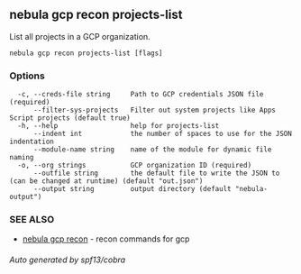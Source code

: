 ## nebula gcp recon projects-list

List all projects in a GCP organization.

```
nebula gcp recon projects-list [flags]
```

### Options

```
  -c, --creds-file string     Path to GCP credentials JSON file (required)
      --filter-sys-projects   Filter out system projects like Apps Script projects (default true)
  -h, --help                  help for projects-list
      --indent int            the number of spaces to use for the JSON indentation
      --module-name string    name of the module for dynamic file naming
  -o, --org strings           GCP organization ID (required)
      --outfile string        the default file to write the JSON to (can be changed at runtime) (default "out.json")
      --output string         output directory (default "nebula-output")
```

### SEE ALSO

* [nebula gcp recon](nebula_gcp_recon.md)	 - recon commands for gcp

###### Auto generated by spf13/cobra
